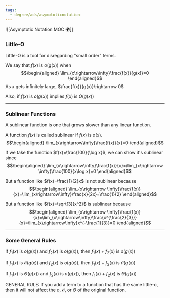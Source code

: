 ```yaml
---
tags:
  - degree/ads/asymptoticnotation
---
```

![[Asymptotic Notation MOC 🌍]]

### Little-O

Little-O is a tool for disregarding "small order" terms.

We say that $f(x)$ is $o(g(x))$ when
$$\begin{aligned}
\lim_{x\rightarrow\infty}\frac{f(x)}{g(x)}=0
\end{aligned}$$
As $x$ gets infinitely large, $\frac{f(x)}{g(x)}\rightarrow 0$


Also, if $f(x)$ is $o(g(x))$ implies $f(x)$ is $O(g(x))$

---
### Sublinear Functions

A sublinear function is one that grows slower than any linear function.

A function $f(x)$ is called sublinear if $f(x)$ is $o(x)$.
$$\begin{aligned}
\lim_{x\rightarrow\infty}\frac{f(x)}{x}=0
\end{aligned}$$

If we take the function $f(x)=\frac{100}{\log x}$, we can show it's sublinear since
$$\begin{aligned}
\lim_{x\rightarrow\infty}\frac{f(x)}{x}=\lim_{x\rightarrow \infty}\frac{100}{x\log x}=0
\end{aligned}$$

But a function like $f(x)=\frac{1}{2}x$ is not sublinear because
$$\begin{aligned}
	\lim_{x\rightarrow \infty}\frac{f(x)}{x}=\lim_{x\rightarrow\infty}\frac{x}{2x}=\frac{1}{2}
\end{aligned}$$

But a function like $f(x)=\sqrt[3]{x^2}$  is sublinear because
$$\begin{aligned}
	\lim_{x\rightarrow \infty}\frac{f(x)}{x}=\lim_{x\rightarrow\infty}\frac{x^{\frac{2}{3}}}{x}=\lim_{x\rightarrow\infty}x^{-\frac{1}{3}}=0
\end{aligned}$$

---
### Some General Rules

If $f_1(x)$ is $o(g(x))$ and $f_2(x)$ is $o(g(x))$, then $f_1(x)+f_2(x)$ is $o(g(x))$

If $f_1(x)$ is $\mathcal{O}(g(x))$ and $f_2(x)$ is $o(g(x))$, then $f_1(x)+f_2(x)$ is $\mathcal{O}(g(x))$

If $f_1(x)$ is $\Theta(g(x))$ and $f_2(x)$ is $o(g(x))$, then $f_1(x)+f_2(x)$ is $\Theta(g(x))$

GENERAL RULE: If you add a term to a function that has the same little-o, then it will not affect the $o$, $\mathcal O$, or $\Theta$ of the original function. 